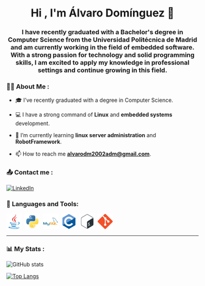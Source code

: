 <div id="header" align="center">
    <h1 align="center">Hi , I'm Álvaro Domínguez 👋</h1>
    <h3 align="center">I have recently graduated with a Bachelor's degree in Computer Science from the Universidad Politécnica de Madrid and am currently working in the field of embedded software. With a strong passion for technology and solid programming skills, I am excited to apply my knowledge in professional settings and continue growing in this field.</h3>
</div>


### 👨‍💻 About Me :

- 🎓 I’ve recently graduated with a degree in Computer Science.

- 💻 I have a strong command of **Linux** and **embedded systems** development.

- 🌱 I’m currently learning **linux server administration** and **RobotFramework**.

- 📫 How to reach me **alvarodm2002adm@gmail.com**.


### 📤 Contact me :
[![LinkedIn](https://img.shields.io/badge/LinkedIn-blue?logo=linkedin&style=flat-square)](https://www.linkedin.com/in/alvaro-dominguez-martin/)


<div align="left">
    <h3>🔨 Languages and Tools:</h3>
    <div>
        <img src="Icons\java-original.svg" title="Java" alt="HTML" width="40" height="40"/>&nbsp;
        <img src="Icons\python-original.svg" title="Python" alt="HTML" width="40" height="40"/>&nbsp;
        <img src="Icons\mysql-original-wordmark.svg" title="MySql" alt="HTML" width="40" height="40"/>&nbsp;
        <img src="Icons\c-original.svg" title="C" alt="HTML" width="40" height="40"/>&nbsp;
        <img src="Icons\bash-original.svg" title="Bash" alt="HTML" width="40" height="40"/>&nbsp;
        <img src="Icons\git-original.svg" title="Git" alt="HTML" width="40" height="40"/>&nbsp;
</div>

---

### 📊 My Stats :

![GitHub stats](https://github-readme-stats.vercel.app/api?username=Alvaro23dm&show_icons=true&theme=radical)

[![Top Langs](https://github-readme-stats.vercel.app/api/top-langs/?username=Alvaro23dm&theme=tokyonight)](https://github.com/anuraghazra/github-readme-stats)
